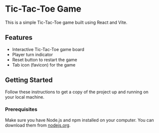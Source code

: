 # Tic-Tac-Toe Game

This is a simple Tic-Tac-Toe game built using React and Vite.

## Features

- Interactive Tic-Tac-Toe game board
- Player turn indicator
- Reset button to restart the game
- Tab icon (favicon) for the game

## Getting Started

Follow these instructions to get a copy of the project up and running on your local machine.

### Prerequisites

Make sure you have Node.js and npm installed on your computer. You can download them from [nodejs.org](https://nodejs.org/).


